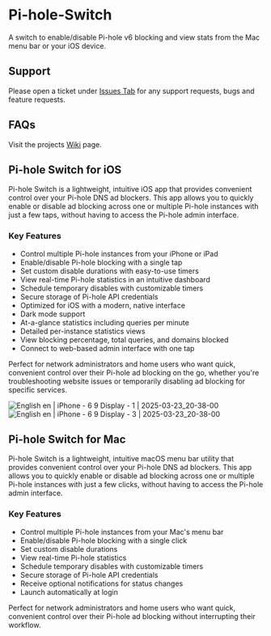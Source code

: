 # Pi-hole-Switch
A switch to enable/disable Pi-hole v6 blocking and view stats from the Mac menu bar or your iOS device.

## Support
Please open a ticket under [Issues Tab](https://github.com/cyclistguy/Pi-hole-Switch/issues) for any support requests, bugs and feature requests.

## FAQs
Visit the projects [Wiki](https://github.com/cyclistguy/Pi-hole-Switch/wiki) page.

## Pi-hole Switch for iOS
Pi-hole Switch is a lightweight, intuitive iOS app that provides convenient control over your Pi-hole DNS ad blockers. This app allows you to quickly enable or disable ad blocking across one or multiple Pi-hole instances with just a few taps, without having to access the Pi-hole admin interface.
### Key Features
- Control multiple Pi-hole instances from your iPhone or iPad
- Enable/disable Pi-hole blocking with a single tap
- Set custom disable durations with easy-to-use timers
- View real-time Pi-hole statistics in an intuitive dashboard
- Schedule temporary disables with customizable timers
- Secure storage of Pi-hole API credentials
- Optimized for iOS with a modern, native interface
- Dark mode support
- At-a-glance statistics including queries per minute
- Detailed per-instance statistics views
- View blocking percentage, total queries, and domains blocked
- Connect to web-based admin interface with one tap

Perfect for network administrators and home users who want quick, convenient control over their Pi-hole ad blocking on the go, whether you're troubleshooting website issues or temporarily disabling ad blocking for specific services.

![English  en  | iPhone - 6 9  Display - 1 | 2025-03-23_20-38-00](https://github.com/user-attachments/assets/268cf676-ed81-4c35-87a6-1b07f9d24507)
![English  en  | iPhone - 6 9  Display - 3 | 2025-03-23_20-38-00](https://github.com/user-attachments/assets/d2250b2c-860b-4920-addd-a04965a869ee)


## Pi-hole Switch for Mac
Pi-hole Switch is a lightweight, intuitive macOS menu bar utility that provides convenient control over your Pi-hole DNS ad blockers. This app allows you to quickly enable or disable ad blocking across one or multiple Pi-hole instances with just a few clicks, without having to access the Pi-hole admin interface.
### Key Features
- Control multiple Pi-hole instances from your Mac's menu bar
- Enable/disable Pi-hole blocking with a single click
- Set custom disable durations
- View real-time Pi-hole statistics
- Schedule temporary disables with customizable timers
- Secure storage of Pi-hole API credentials
- Receive optional notifications for status changes
- Launch automatically at login
  
Perfect for network administrators and home users who want quick, convenient control over their Pi-hole ad blocking without interrupting their workflow.
